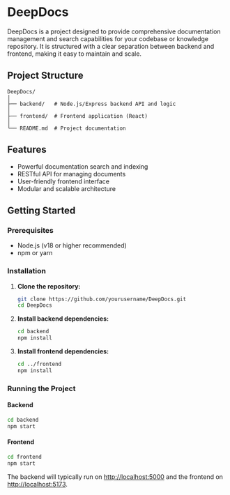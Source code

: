 # DeepDocs

DeepDocs is a project designed to provide comprehensive documentation management and search capabilities for your codebase or knowledge repository. It is structured with a clear separation between backend and frontend, making it easy to maintain and scale.

## Project Structure

```
DeepDocs/
│
├── backend/   # Node.js/Express backend API and logic
│
├── frontend/  # Frontend application (React)
│
└── README.md  # Project documentation
```

## Features

- Powerful documentation search and indexing
- RESTful API for managing documents
- User-friendly frontend interface
- Modular and scalable architecture

## Getting Started

### Prerequisites

- Node.js (v18 or higher recommended)
- npm or yarn

### Installation

1. **Clone the repository:**
   ```sh
   git clone https://github.com/yourusername/DeepDocs.git
   cd DeepDocs
   ```

2. **Install backend dependencies:**
   ```sh
   cd backend
   npm install
   ```

3. **Install frontend dependencies:**
   ```sh
   cd ../frontend
   npm install
   ```

### Running the Project

#### Backend

```sh
cd backend
npm start
```

#### Frontend

```sh
cd frontend
npm start
```

The backend will typically run on [http://localhost:5000](http://localhost:5000) and the frontend on [http://localhost:5173](http://localhost:5173).



